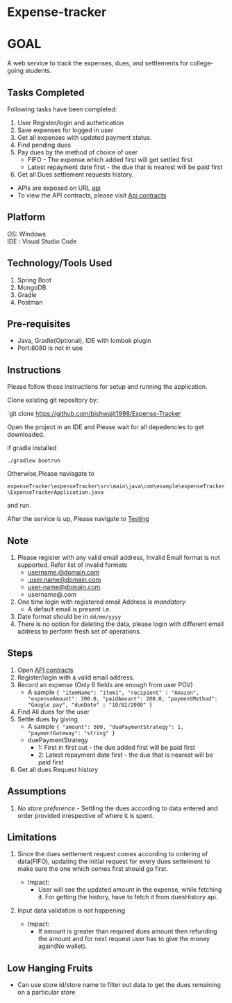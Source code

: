 # Expense-tracker

# GOAL

A web service to track the expenses, dues, and settlements for college-going students.

## Tasks Completed

Following tasks have been completed:

1. User Register/login and authetication
2. Save expenses for logged in user
3. Get all expenses with updated payment status.
4. Find pending dues
5. Pay dues by the method of choice of user
   - FIFO - The expense which added first will get settled first
   - Latest repayment date first - the due that is nearest will be paid first
6. Get all Dues settlement requests history.

- APIs are exposed on URL [api](http://localhost:8080/)
- To view the API contracts, please visit [Api contracts](http://localhost:8080/swagger-ui/index.html#/)

## Platform

OS: Windows <br />
IDE : Visual Studio Code <br />

## Technology/Tools Used

1.  Spring Boot
2.  MongoDB
3.  Gradle
4.  Postman

## Pre-requisites

- Java, Gradle(Optional), IDE with lombok plugin
- Port:8080 is not in use

## Instructions

Please follow these instructions for setup and running the application.

Clone existing git repository by:

`git clone https://github.com/bishwajit1998/Expense-Tracker

Open the project in an IDE and Please wait for all depedencies to get downloaded.

if gradle installed

`./gradlew bootrun`

Otherwise,Please naviagate to

`expenseTracker\expenseTracker\src\main\java\com\example\expenseTracker\ExpenseTrackerApplication.java`

and run.

After the service is up, Please navigate to [Testing](http://localhost:8080/swagger-ui/index.html#/)

## Note

1. Please register with any valid email address, Invalid Email format is not supported. Refer list of invalid formats
   - username.@domain.com
   - .user.name@domain.com
   - user-name@domain.com.
   - username@.com
2. One time login with registered email Address is _mandatory_
   - A default email is present i.e.
3. Date format should be in `dd/mm/yyyy`
4. There is no option for deleting the data, please login with different email address to perform fresh set of operations.

## Steps

1.  Open [API contracts](http://localhost:8080/swagger-ui/index.html#)
2.  Register/login with a valid email address.
3.  Record an expense (Only 6 fields are enough from user POV)
    - A sample
      `{
   "itemName": "item1",
   "recipient" : "Amazon",
   "expenseAmount": 300.0,
   "paidAmount": 200.0,
   "paymentMethod": "Google pay",
   "dueDate" : "10/02/2000"
}`
4.  Find All dues for the user
5.  Settle dues by giving
    - A sample
      `{
  "amount": 500,
  "duePaymentStrategy": 1,
  "paymentGateway": "string"
}`
    - duePaymentStrategy
      - 1: First in first out - the due added first will be paid first
      - 2: Latest repayment date first - the due that is nearest will be paid first
6.  Get all dues Request history

## Assumptions

1. _No store preference_ - Settling the dues according to data entered and order provided irrespective of where it is spent.

## Limitations

1. Since the dues settlement request comes according to ordering of data(FIFO), updating the initial request for every dues settelment to make sure the one which comes first should go first.

   - Impact:
     - User will see the updated amount in the expense, while fetching it. For getting the history, have to fetch it from duesHistory api.

2. Input data validation is not happening
   - Impact:
     - If amount is greater than required dues amount then refunding the amount and for next request user has to give the money again(No wallet).

## Low Hanging Fruits

- Can use store id/store name to filter out data to get the dues remaining on a particular store

